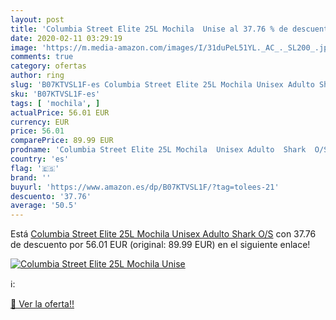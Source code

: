 ```yaml
---
layout: post
title: 'Columbia Street Elite 25L Mochila  Unise al 37.76 % de descuento'
date: 2020-02-11 03:29:19
image: 'https://m.media-amazon.com/images/I/31duPeL51YL._AC_._SL200_.jpg'
comments: true
category: ofertas
author: ring
slug: 'B07KTVSL1F-es Columbia Street Elite 25L Mochila Unisex Adulto Shark O/S'
sku: 'B07KTVSL1F-es'
tags: [ 'mochila', ]
actualPrice: 56.01 EUR
currency: EUR
price: 56.01
comparePrice: 89.99 EUR
prodname: 'Columbia Street Elite 25L Mochila  Unisex Adulto  Shark  O/S'
country: 'es'
flag: '🇪🇸'
brand: ''
buyurl: 'https://www.amazon.es/dp/B07KTVSL1F/?tag=tolees-21'
descuento: '37.76'
average: '50.5'
---
```


Está [Columbia Street Elite 25L Mochila  Unisex Adulto  Shark  O/S](https://www.amazon.es/dp/B07KTVSL1F/?tag=tolees-21) con 37.76 de descuento por 56.01 EUR (original: 89.99 EUR) en el siguiente enlace!

[![Columbia Street Elite 25L Mochila  Unise](https://m.media-amazon.com/images/I/31duPeL51YL._AC_._SL200_.jpg)](https://www.amazon.es/dp/B07KTVSL1F/?tag=tolees-21)

ℹ️:


[🛒 Ver la oferta!!](https://www.amazon.es/dp/B07KTVSL1F/?tag=tolees-21)
